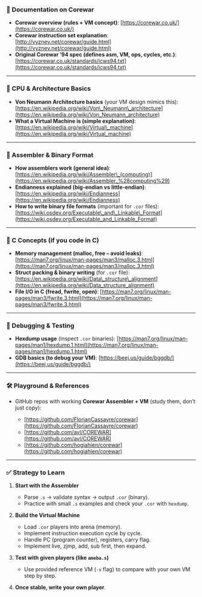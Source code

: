 

### 📘 Documentation on Corewar

* **Corewar overview (rules + VM concept)**:
  [https://corewar.co.uk/](https://corewar.co.uk/)
* **Corewar instruction set explanation**:
  [http://vyznev.net/corewar/guide.html](http://vyznev.net/corewar/guide.html)
* **Original Corewar ’94 spec (defines asm, VM, ops, cycles, etc.)**:
  [https://corewar.co.uk/standards/icws94.txt](https://corewar.co.uk/standards/icws94.txt)

---

### 📗 CPU & Architecture Basics

* **Von Neumann Architecture basics** (your VM design mimics this):
  [https://en.wikipedia.org/wiki/Von\_Neumann\_architecture](https://en.wikipedia.org/wiki/Von_Neumann_architecture)
* **What a Virtual Machine is (simple explanation)**:
  [https://en.wikipedia.org/wiki/Virtual\_machine](https://en.wikipedia.org/wiki/Virtual_machine)

---

### 📙 Assembler & Binary Format

* **How assemblers work (general idea)**:
  [https://en.wikipedia.org/wiki/Assembler\_(computing)](https://en.wikipedia.org/wiki/Assembler_%28computing%29)
* **Endianness explained (big-endian vs little-endian)**:
  [https://en.wikipedia.org/wiki/Endianness](https://en.wikipedia.org/wiki/Endianness)
* **How to write binary file formats** (important for `.cor` files):
  [https://wiki.osdev.org/Executable\_and\_Linkable\_Format](https://wiki.osdev.org/Executable_and_Linkable_Format)

---

### 📒 C Concepts (if you code in C)

* **Memory management (malloc, free – avoid leaks)**:
  [https://man7.org/linux/man-pages/man3/malloc.3.html](https://man7.org/linux/man-pages/man3/malloc.3.html)
* **Struct packing & binary writing** (for `.cor` file):
  [https://en.wikipedia.org/wiki/Data\_structure\_alignment](https://en.wikipedia.org/wiki/Data_structure_alignment)
* **File I/O in C (fread, fwrite, open)**:
  [https://man7.org/linux/man-pages/man3/fwrite.3.html](https://man7.org/linux/man-pages/man3/fwrite.3.html)

---

### 📕 Debugging & Testing

* **Hexdump usage** (inspect `.cor` binaries):
  [https://man7.org/linux/man-pages/man1/hexdump.1.html](https://man7.org/linux/man-pages/man1/hexdump.1.html)
* **GDB basics (to debug your VM)**:
  [https://beej.us/guide/bggdb/](https://beej.us/guide/bggdb/)

---

### 🛠️ Playground & References

* GitHub repos with working **Corewar Assembler + VM** (study them, don’t just copy):

  * [https://github.com/FlorianCassayre/corewar](https://github.com/FlorianCassayre/corewar)
  * [https://github.com/avl/COREWAR](https://github.com/avl/COREWAR)
  * [https://github.com/hogiahien/corewar](https://github.com/hogiahien/corewar)

---

### ✅ Strategy to Learn

1. **Start with the Assembler**

   * Parse `.s` → validate syntax → output `.cor` (binary).
   * Practice with small `.s` examples and check your `.cor` with `hexdump`.

2. **Build the Virtual Machine**

   * Load `.cor` players into arena (memory).
   * Implement instruction execution cycle by cycle.
   * Handle PC (program counter), registers, carry flag.
   * Implement live, zjmp, add, sub first, then expand.

3. **Test with given players (like `ameba.s`)**

   * Use provided reference VM (`-v` flag) to compare with your own VM step by step.

4. **Once stable, write your own player**.


